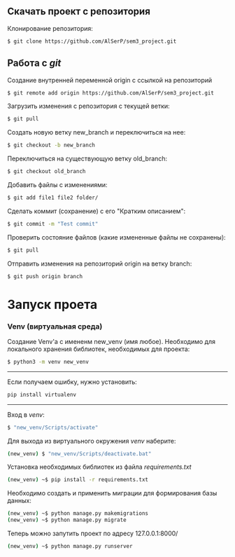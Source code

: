 ## Скачать проект с репозитория

Клонирование репозитория:

```bash
$ git clone https://github.com/AlSerP/sem3_project.git
```

## Работа с *git*

Создание внутренней переменной origin с ссылкой на репозиторий

```bash
$ git remote add origin https://github.com/AlSerP/sem3_project.git
```

Загрузить изменения с репозитория с текущей ветки:

```bash
$ git pull
```

Создать новую ветку new_branch и переключиться на нее:

```bash
$ git checkout -b new_branch
```

Переключиться на существующую ветку old_branch:

```bash
$ git checkout old_branch
```

Добавить файлы с изменениями:

```bash
$ git add file1 file2 folder/
```

Сделать коммит (сохранение) с его "Кратким описанием":

```bash
$ git commit -m "Test commit"
```

Проверить состояние файлов (какие измененные файлы не сохранены):

```bash
$ git pull
```

Отправить изменения на репозиторий origin на ветку branch:

```bash
$ git push origin branch
```

# Запуск проета

### Venv (виртуальная среда)

Создание Venv'а с имененм new_venv (имя любое). Необходимо для локального хранения библиотек, необходимых для проекта:

```bash
$ python3 -m venv new_venv
```
-------------
Если получаем ошибку, нужно установить:
```bash
pip install virtualenv
```
-------------

Вход в *venv*:

```bash
$ "new_venv/Scripts/activate"
```

Для выхода из виртуального окружения *venv* наберите:

```bash
(new_venv) $ "new_venv/Scripts/deactivate.bat"
```

Установка необходимых библиотек из файла *requirements.txt*

```bash
(new_venv) ~$ pip install -r requirements.txt
```

Необходимо создать и применить миграции для формирования базы данных:

```bash
(new_venv) ~$ python manage.py makemigrations 
(new_venv) ~$ python manage.py migrate 
```

Теперь можно запутить проект по адресу 127.0.0.1:8000/

```bash
(new_venv) ~$ python manage.py runserver
```

